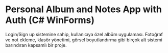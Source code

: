 # Personal Album and Notes App with Auth (C# WinForms)
Login/Sign up sistemine sahip, kullanıcıya özel albüm uygulaması. Fotoğraf ve not ekleme, klasör yönetimi, görsel boyutlandırma gibi birçok alt sistemi barındıran kapsamlı bir proje.
